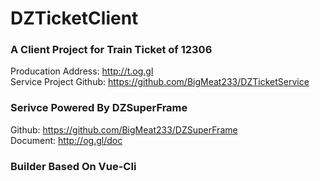 # DZTicketClient

### A Client Project for Train Ticket of 12306
Producation Address: http://t.og.gl  
Service Project Github: https://github.com/BigMeat233/DZTicketService  

### Serivce Powered By DZSuperFrame  
Github: https://github.com/BigMeat233/DZSuperFrame  
Document: http://og.gl/doc  

### Builder Based On Vue-Cli  